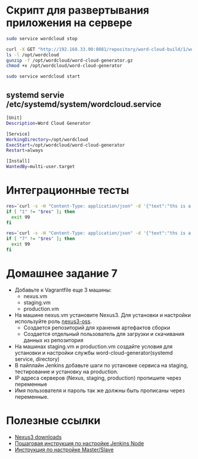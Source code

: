 # Скрипт для развертывания приложения на сервере

```bash
sudo service wordcloud stop

curl -X GET "http://192.168.33.90:8081/repository/word-cloud-build/1/word-cloud-generator/1.$BUILD_NUMBER/word-cloud-generator-1.$BUILD_NUMBER.gz" -o /opt/wordcloud/word-cloud-generator.gz
ls -l /opt/wordcloud
gunzip -f /opt/wordcloud/word-cloud-generator.gz
chmod +x /opt/wordcloud/word-cloud-generator

sudo service wordcloud start
```

## systemd servie /etc/systemd/system/wordcloud.service

```bash
[Unit]
Description=Word Cloud Generator

[Service]
WorkingDirectory=/opt/wordcloud
ExecStart=/opt/wordcloud/word-cloud-generator
Restart=always

[Install]
WantedBy=multi-user.target
```

# Интеграционные тесты
```bash
res=`curl -s -H "Content-Type: application/json" -d '{"text":"ths is a really really really important thing this is"}' http://192.168.33.80:8888/version | jq '. | length'`
if [ "1" != "$res" ]; then
  exit 99
fi

res=`curl -s -H "Content-Type: application/json" -d '{"text":"ths is a really really really important thing this is"}' http://192.168.33.80:8888/api | jq '. | length'`
if [ "7" != "$res" ]; then
  exit 99
fi
```

# Домашнее задание 7

- Добавьте к Vagrantfile еще 3 машины:
  - nexus.vm
  - staging.vm
  - production.vm
- На машине nexus.vm установите Nexus3. Для установки и настройки используйте роль [nexus3-oss](https://github.com/ansible-ThoTeam/nexus3-oss).
  - Создается репозиторий для хранения артефактов сборки
  - Создается отдельный пользователь для загрузки и скачивания данных из репозитория
- На машинах staging.vm и production.vm создайте условия для установки и настройки службы word-cloud-generator(systemd service, directory)
- В пайплайн Jenkins добавьте шаги по установке сервиса на staging, тестирование и установку на production.
- IP адреса серверов (Nexus, staging, production) пропишите через переменные
- Имя пользователя и пароль так же должны быть прописаны через переменные.


# Полезные ссылки

- [Nexus3 downloads](https://help.sonatype.com/repomanager3/product-information/download)
- [Пошаговая инструкция по настройке Jenkins Node](https://wiki.jenkins.io/display/JENKINS/Step+by+step+guide+to+set+up+master+and+agent+machines+on+Windows)
- [Инструкция по настройке Master/Slave](https://www.howtoforge.com/tutorial/ubuntu-jenkins-master-slave/)

